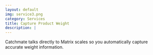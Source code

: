 ```yaml
---
layout: default
img: service3.png
category: Services
title: Capture Product Weight
description: |
---
```

Catchmate talks directly to Matrix scales so you automatically capture accurate weight information.
